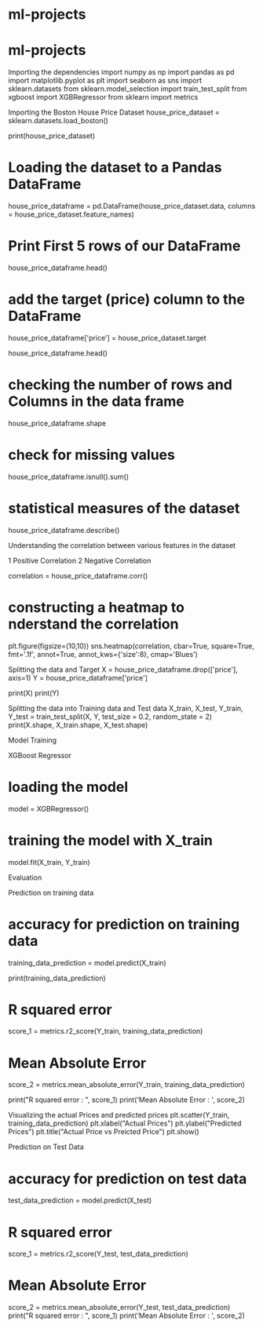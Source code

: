 # ml-projects
# ml-projects
Importing the dependencies
import numpy as np
import pandas as pd
import matplotlib.pyplot as plt
import seaborn as sns
import sklearn.datasets
from sklearn.model_selection import train_test_split
from xgboost import XGBRegressor
from sklearn import metrics

Importing the Boston House Price Dataset
house_price_dataset = sklearn.datasets.load_boston()

print(house_price_dataset)

# Loading the dataset to a Pandas DataFrame
house_price_dataframe = pd.DataFrame(house_price_dataset.data, columns = house_price_dataset.feature_names)

# Print First 5 rows of our DataFrame
house_price_dataframe.head()

# add the target (price) column to the DataFrame
house_price_dataframe['price'] = house_price_dataset.target

house_price_dataframe.head()

# checking the number of rows and Columns in the data frame
house_price_dataframe.shape

# check for missing values
house_price_dataframe.isnull().sum()

# statistical measures of the dataset
house_price_dataframe.describe()

Understanding the correlation between various features in the dataset

1 Positive Correlation
2 Negative Correlation

correlation = house_price_dataframe.corr()

# constructing a heatmap to nderstand the correlation
plt.figure(figsize=(10,10))
sns.heatmap(correlation, cbar=True, square=True, fmt='.1f', annot=True, annot_kws={'size':8}, cmap='Blues')

Splitting the data and Target
X = house_price_dataframe.drop(['price'], axis=1)
Y = house_price_dataframe['price']

print(X)
print(Y)

Splitting the data into Training data and Test data
X_train, X_test, Y_train, Y_test = train_test_split(X, Y, test_size = 0.2, random_state = 2)
print(X.shape, X_train.shape, X_test.shape)

Model Training

XGBoost Regressor
# loading the model
model = XGBRegressor()

# training the model with X_train
model.fit(X_train, Y_train)

Evaluation

Prediction on training data
# accuracy for prediction on training data
training_data_prediction = model.predict(X_train)

print(training_data_prediction)

# R squared error
score_1 = metrics.r2_score(Y_train, training_data_prediction)

# Mean Absolute Error
score_2 = metrics.mean_absolute_error(Y_train, training_data_prediction)

print("R squared error : ", score_1)
print('Mean Absolute Error : ', score_2)

Visualizing the actual Prices and predicted prices
plt.scatter(Y_train, training_data_prediction)
plt.xlabel("Actual Prices")
plt.ylabel("Predicted Prices")
plt.title("Actual Price vs Preicted Price")
plt.show()

Prediction on Test Data 
# accuracy for prediction on test data
test_data_prediction = model.predict(X_test)

# R squared error
score_1 = metrics.r2_score(Y_test, test_data_prediction)
# Mean Absolute Error
score_2 = metrics.mean_absolute_error(Y_test, test_data_prediction)
print("R squared error : ", score_1)
print('Mean Absolute Error : ', score_2)
